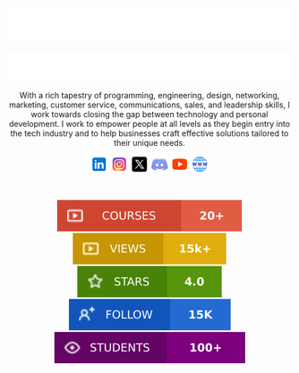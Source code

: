 
<p align="center">
  <a href="https://github.com/angelngele">
  <img src="./images/name.svg" alt="Angel Ngele" /></a> 
</p>

<p align="center">
  <a href="https://github.com/angelngele">
    <img src="./images/edit.svg" /></a>
</p>

<p align="center">
With a rich tapestry of programming, engineering, design, networking, marketing, customer service, communications, sales, and leadership skills, I work towards closing the gap between technology and personal development. I work to empower people at all levels as they begin entry into the tech industry and to help businesses craft effective solutions tailored to their unique needs.
</p>

<!-- Social icons section -->
<p align="center">
  <a href="https://www.linkedin.com/in/theangelngele/"><img width="32px" alt="LinkedIn" title="LinkedIn" src="./images/linkedin.svg"/></a>
  <a href="https://www.instagram.com/theangelngele/"><img width="32px" alt="LinkedIn" title="Instagram" src="./images/instagram.svg"/></a>
  <a href="https://x.com/theangelngele"><img width="32px" alt="X" title="X" src="./images/x.svg"/></a>
  <a href="https://bit.ly/thesearchover" alt="Discord" title="SearchOver Discord Community"><img width="32px" src="./images/discord.svg"/></a>
  <a href="https://www.youtube.com/@theangelngele"><img width="32px" alt="Youtube" title="Youtube" src="./images/youtube.svg"></a>
  <a href="https://angelngele.github.io/theangelngele/"><img width="32px" alt="Website" title="Portfolio" src="./images/website.png"/>
</p>

<br/>


<p align="center">
  <a href="https://instagram.com/search.ove">
    <img alt="courses" title="Explore now" src="./images/course.svg"/></a>
  <a href="https://www.youtube.com/@theangelngele">
    <img alt="youtube views" title="YouTube views" src="./images/views.svg"/></a> 
  <a href="https://www.linkedin.com/in/theangelngele">
    <img alt="testimonials" title="Total stars on courses" src="./images/testimonials.svg"/></a>
  <a href="https://linktr.ee/theangelngele">
    <img alt="total social medias" title="Follow me on my socials" src="./images/follow.svg"/></a>
  <a href="https://bit.ly/thesearchover">
    <img alt="students" title="students" src="./images/students.svg"/></a>
</p>

<br/>
